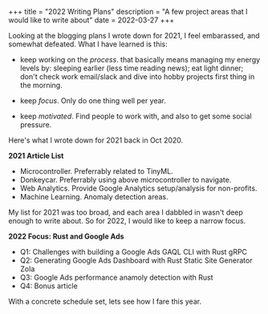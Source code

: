 +++
title = "2022 Writing Plans"
description = "A few project areas that I would like to write about"
date = 2022-03-27
+++

Looking at the blogging plans I wrote down for 2021, I feel embarassed, and somewhat defeated. What I have learned is this:

* keep working on the *process*. that basically means managing my energy levels by: sleeping earlier (less time reading news); eat light dinner; don't check work email/slack and dive into hobby projects first thing in the morning.

* keep *focus*. Only do one thing well per year.

* keep *motivated*. Find people to work with, and also to get some social pressure.

Here's what I wrote down for 2021 back in Oct 2020. 

__2021 Article List__

* Microcontroller. Preferrably related to TinyML.
* Donkeycar. Preferrably using above microcontroller to navigate.
* Web Analytics. Provide Google Analytics setup/analysis for non-profits.
* Machine Learning. Anomaly detection areas.


My list for 2021 was too broad, and each area I dabbled in wasn't deep enough to write about. So for 2022, I would like to keep a narrow focus.

__2022 Focus: Rust and Google Ads__
* Q1: Challenges with building a Google Ads GAQL CLI with Rust gRPC
* Q2: Generating Google Ads Dashboard with Rust Static Site Generator Zola
* Q3: Google Ads performance anamoly detection with Rust
* Q4: Bonus article

With a concrete schedule set, lets see how I fare this year.


